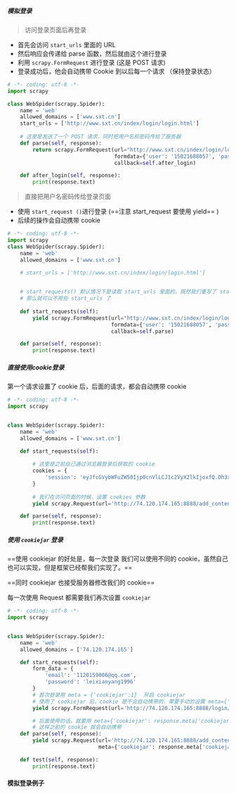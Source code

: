 ##### 模拟登录

> 访问登录页面后再登录

- 首先会访问 `start_urls` 里面的 URL 
- 然后响应会传递给 parse 函数，然后就由这个进行登录
- 利用 `scrapy.FormRequest` 进行登录 (这是 POST 请求)
- 登录成功后，他会自动携带 Cookie 到以后每一个请求 （保持登录状态）

```python
# -*- coding: utf-8 -*-
import scrapy

class WebSpider(scrapy.Spider):
    name = 'web'
    allowed_domains = ['www.sxt.cn']
    start_urls = ['http://www.sxt.cn/index/login/login.html']
	
    # 这里是发送了一个 POST 请求，同时把用户名和密码传给了服务器
    def parse(self, response):
        return scrapy.FormRequest(url="http://www.sxt.cn/index/login/login.html",
                                  formdata={'user': '15021688057', 'password': '123456'},
                                  callback=self.after_login)

    def after_login(self, response):
        print(response.text)
```

> 直接把用户名密码传给登录页面 

- 使用 `start_request ()`进行登录 (==注意 start_request 要使用 yield== ) 
- 后续的操作会自动携带 cookie

```python
# -*- coding: utf-8 -*-
import scrapy
class WebSpider(scrapy.Spider):
    name = 'web'
    allowed_domains = ['www.sxt.cn']

    # start_urls = ['http://www.sxt.cn/index/login/login.html']

    
    # start_requests() 默认情况下是读取 start_urls 里面的，既然我们重写了 start_requests
    # 那么就可以不用些 start_urls 了
    
    def start_requests(self):
        yield scrapy.FormRequest(url="http://www.sxt.cn/index/login/login.html",
                                 formdata={'user': '15021688057', 'password': '123456'},
                                 callback=self.parse)

    def parse(self, response):
        print(response.text)

```



##### 直接使用cookie登录

第一个请求设置了 cookie 后，后面的请求，都会自动携带 cookie

```python
# -*- coding: utf-8 -*-
import scrapy


class WebSpider(scrapy.Spider):
    name = 'web'
    allowed_domains = ['www.sxt.cn']

    def start_requests(self):
        
        # 这里是之前自己通过浏览器登录后获取的 cookie
        cookies = {
            'session': 'eyJfcGVybWFuZW50Ijp0cnVlLCJ1c2VyX2lkIjoxfQ.Dh3xlQ.ACcBOBlWJ5CckArtZokh9MLkYj0'
        }
        
        # 我们在访问页面的时候，设置 cookies 参数
        yield scrapy.Request(url='http://74.120.174.165:8888/add_content/', callback=self.parse, cookies=cookies)

    def parse(self, response):
        print(response.text)

```



##### 使用 `cookiejar` 登录

==使用 cookiejar 的好处是，每一次登录 我们可以使用不同的 cookie，虽然自己也可以实现，但是框架已经帮我们实现了。==

==同时 cookiejar 也接受服务器修改我们的 cookie==

每一次使用 Request 都需要我们再次设置 `cookiejar`

```python
# -*- coding: utf-8 -*-
import scrapy


class WebSpider(scrapy.Spider):
    name = 'web'
    allowed_domains = ['74.120.174.165']

    def start_requests(self):
        form_data = {
            'email': '1120159006@qq.com',
            'password': 'leixianyang1996'
        }
        # 首次登录用 meta = {'cookiejar':1}  开启 cookiejar
        # 使用了 cookiejar 后，cookie 是不会自动携带的，需要手动的设置 meta={'cookiejar': response.meta['cookiejar']}
        yield scrapy.FormRequest(url='http://74.120.174.165:8888/login/', meta={'cookiejar': 1}, formdata=form_data)

        # 后面使用的话，就要用 meta={'cookiejar': response.meta['cookiejar']}
        # 这样之前的 cookie 就会自动携带
    def parse(self, response):
        yield scrapy.Request(url='http://74.120.174.165:8888/add_content/', callback=self.test,
                             meta={'cookiejar': response.meta['cookiejar']})

    def test(self, response):
        print(response.text)

```

#### 模拟登录例子